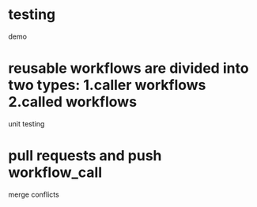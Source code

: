 # testing
demo

reusable workflows are divided into two types: 1.caller workflows
                                               2.called workflows
=======
unit testing


pull requests and push workflow_call
=======
merge conflicts

